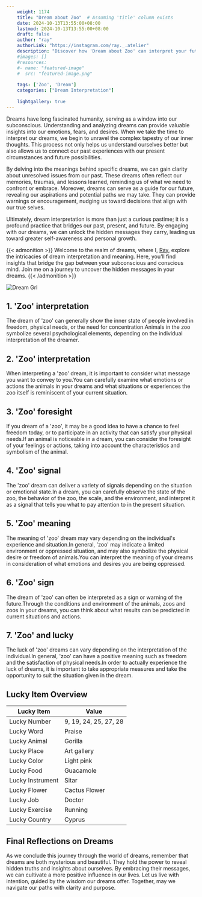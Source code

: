 ```yaml
---
    weight: 1174
    title: "Dream about Zoo"  # Assuming 'title' column exists
    date: 2024-10-13T13:55:00+08:00
    lastmod: 2024-10-13T13:55:00+08:00
    draft: false
    author: "ray"
    authorLink: "https://instagram.com/ray._.atelier"
    description: "Discover how 'Dream about Zoo' can interpret your future and uncover its significant meanings in your life."
    #images: []
    #resources:
    #- name: "featured-image"
    #  src: "featured-image.png"
    
    tags: ['Zoo', 'Dream']
    categories: ["Dream Interpretation"]
    
    lightgallery: true
---
```

    
Dreams have long fascinated humanity, serving as a window into our subconscious. Understanding and analyzing dreams can provide valuable insights into our emotions, fears, and desires. When we take the time to interpret our dreams, we begin to unravel the complex tapestry of our inner thoughts. This process not only helps us understand ourselves better but also allows us to connect our past experiences with our present circumstances and future possibilities.

By delving into the meanings behind specific dreams, we can gain clarity about unresolved issues from our past. These dreams often reflect our memories, traumas, and lessons learned, reminding us of what we need to confront or embrace. Moreover, dreams can serve as a guide for our future, revealing our aspirations and potential paths we may take. They can provide warnings or encouragement, nudging us toward decisions that align with our true selves.

Ultimately, dream interpretation is more than just a curious pastime; it is a profound practice that bridges our past, present, and future. By engaging with our dreams, we can unlock the hidden messages they carry, leading us toward greater self-awareness and personal growth.

{{< admonition >}}
Welcome to the realm of dreams, where I, [Ray](https://instagram.com/ray._.atelier), explore the intricacies of dream interpretation and meaning. Here, you’ll find insights that bridge the gap between your subconscious and conscious mind. Join me on a journey to uncover the hidden messages in your dreams.
{{< /admonition >}}

![Dream Grl](https://cdn.pixabay.com/photo/2017/11/02/03/35/gothic-2910057_1280.jpg "Dream Grl")

## 1. 'Zoo' interpretation
The dream of 'zoo' can generally show the inner state of people involved in freedom, physical needs, or the need for concentration.Animals in the zoo symbolize several psychological elements, depending on the individual interpretation of the dreamer.

## 2. 'Zoo' interpretation
When interpreting a 'zoo' dream, it is important to consider what message you want to convey to you.You can carefully examine what emotions or actions the animals in your dreams and what situations or experiences the zoo itself is reminiscent of your current situation.

## 3. 'Zoo' foresight
If you dream of a 'zoo', it may be a good idea to have a chance to feel freedom today, or to participate in an activity that can satisfy your physical needs.If an animal is noticeable in a dream, you can consider the foresight of your feelings or actions, taking into account the characteristics and symbolism of the animal.

## 4. 'Zoo' signal
The 'zoo' dream can deliver a variety of signals depending on the situation or emotional state.In a dream, you can carefully observe the state of the zoo, the behavior of the zoo, the scale, and the environment, and interpret it as a signal that tells you what to pay attention to in the present situation.

## 5. 'Zoo' meaning
The meaning of 'zoo' dream may vary depending on the individual's experience and situation.In general, 'zoo' may indicate a limited environment or oppressed situation, and may also symbolize the physical desire or freedom of animals.You can interpret the meaning of your dreams in consideration of what emotions and desires you are being oppressed.

## 6. 'Zoo' sign
The dream of 'zoo' can often be interpreted as a sign or warning of the future.Through the conditions and environment of the animals, zoos and zoos in your dreams, you can think about what results can be predicted in current situations and actions.

## 7. 'Zoo' and lucky
The luck of 'zoo' dreams can vary depending on the interpretation of the individual.In general, 'zoo' can have a positive meaning such as freedom and the satisfaction of physical needs.In order to actually experience the luck of dreams, it is important to take appropriate measures and take the opportunity to suit the situation given in the dream.

## Lucky Item Overview
| Lucky Item          | Value              |
|---------------|--------------------|
| Lucky Number        | 9, 19, 24, 25, 27, 28  |
| Lucky Word          | Praise |
| Lucky Animal        | Gorilla |
| Lucky Place         | Art gallery     |
| Lucky Color         | Light pink     |
| Lucky Food          | Guacamole      |
| Lucky Instrument    | Sitar |
| Lucky Flower        | Cactus Flower    |
| Lucky Job           | Doctor       |
| Lucky Exercise      | Running  |
| Lucky Country       | Cyprus    |


##  Final Reflections on Dreams

As we conclude this journey through the world of dreams, remember that dreams are both mysterious and beautiful. They hold the power to reveal hidden truths and insights about ourselves. By embracing their messages, we can cultivate a more positive influence in our lives. Let us live with intention, guided by the wisdom our dreams offer. Together, may we navigate our paths with clarity and purpose.
